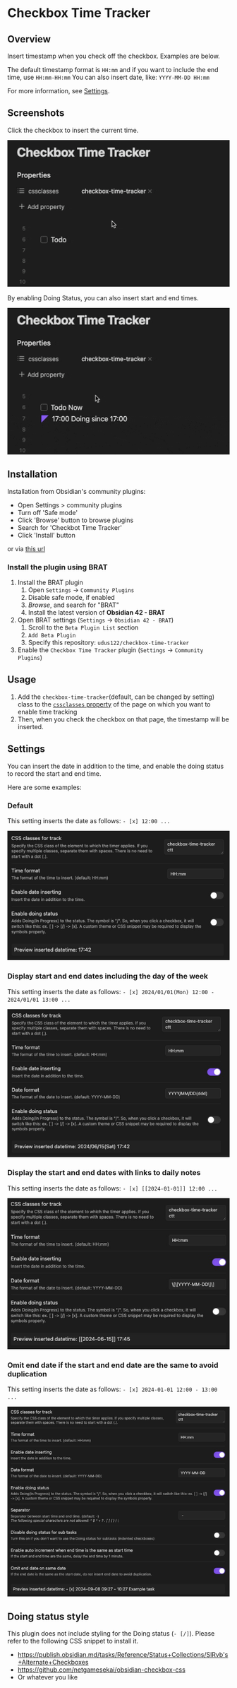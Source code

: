 # Checkbox Time Tracker

## Overview

Insert timestamp when you check off the checkbox.
Examples are below.

The default timestamp format is `HH:mm` and if you want to include the end time, use `HH:mm-HH:mm`
You can also insert date, like: `YYYY-MM-DD HH:mm`

For more information, see [Settings](#settings).

## Screenshots

Click the checkbox to insert the current time.

![demo_todo_done](docs/images/demo_todo_done.gif)

By enabling Doing Status, you can also insert start and end times.

![demo_todo_doing_done](docs/images/demo_todo_doing_done.gif)

## Installation

Installation from Obsidian's community plugins:

- Open Settings > community plugins
- Turn off 'Safe mode'
- Click 'Browse' button to browse plugins
- Search for 'Checkbot Time Tracker'
- Click 'Install' button

or via [this url](obsidian://show-plugin?id=checkbox-time-tracker)

### Install the plugin using BRAT

1. Install the BRAT plugin
    1. Open `Settings` -> `Community Plugins`
    2. Disable safe mode, if enabled
    3. *Browse*, and search for "BRAT" 
    4. Install the latest version of **Obsidian 42 - BRAT**
2. Open BRAT settings (`Settings` -> `Obsidian 42 - BRAT`)
    1. Scroll to the `Beta Plugin List` section
    2. `Add Beta Plugin`
    3. Specify this repository: `udus122/checkbox-time-tracker`
3. Enable the `Checkbox Time Tracker` plugin (`Settings` -> `Community Plugins`)

## Usage

1. Add the `checkbox-time-tracker`(default, can be changed by setting) class to the [`cssclasses` property](https://help.obsidian.md/Editing+and+formatting/Properties#Default+properties) of the page on which you want to enable time tracking
2. Then, when you check the checkbox on that page, the timestamp will be inserted.

## Settings

You can insert the date in addition to the time, and enable the doing status to record the start and end time.

Here are some examples:

### Default

This setting inserts the date as follows: `- [x] 12:00 ...`

![setting_default](./docs/images/setting_default.jpg)

### Display start and end dates including the day of the week

This setting inserts the date as follows: `- [x] 2024/01/01(Mon) 12:00 - 2024/01/01 13:00 ...`

![setting_start_end_weekend](./docs/images/setting_start_end_weekend.jpg)

### Display the start and end dates with links to daily notes

This setting inserts the date as follows: `- [x] [[2024-01-01]] 12:00 ...`

![setting_daily_note](./docs/images/setting_daily_note.jpg)

### Omit end date if the start and end date are the same to avoid duplication

This setting inserts the date as follows: `- [x] 2024-01-01 12:00 - 13:00 ...`

![setting_omit_end_date](./docs/images/setting_omit_end_date.jpg)


## Doing status style

This plugin does not include styling for the Doing status (`- [/]`).
Please refer to the following CSS snippet to install it.

- https://publish.obsidian.md/tasks/Reference/Status+Collections/SlRvb's+Alternate+Checkboxes
- https://github.com/netgamesekai/obsidian-checkbox-css
- Or whatever you like

